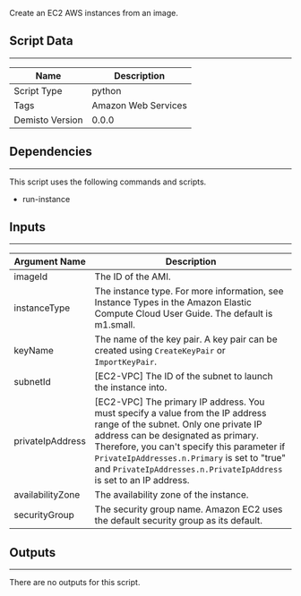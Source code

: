 Create an EC2 AWS instances from an image.
## Script Data
---

| **Name** | **Description** |
| --- | --- |
| Script Type | python |
| Tags | Amazon Web Services |
| Demisto Version | 0.0.0 |

## Dependencies
---
This script uses the following commands and scripts.
* run-instance

## Inputs
---

| **Argument Name** | **Description** |
| --- | --- |
| imageId | The ID of the AMI. |
| instanceType | The instance type. For more information, see Instance Types in the Amazon Elastic Compute Cloud User Guide.  The default is m1.small. |
| keyName | The name of the key pair. A key pair can be created using `CreateKeyPair` or `ImportKeyPair`. |
| subnetId | [EC2-VPC] The ID of the subnet to launch the instance into. |
| privateIpAddress | [EC2-VPC] The primary IP address. You must specify a value from the IP address range of the subnet.  Only one private IP address can be designated as primary. Therefore, you can't specify this parameter if `PrivateIpAddresses.n.Primary` is set to "true" and `PrivateIpAddresses.n.PrivateIpAddress` is set to an IP address. |
| availabilityZone | The availability zone of the instance. |
| securityGroup | The security group name. Amazon EC2 uses the default security group as its default. |

## Outputs
---
There are no outputs for this script.
